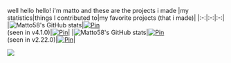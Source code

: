 <!--
- 👋 Hi, I’m @Matto58
- 👀 I’m interested in pretty much anything I find
- 🌱 I’m currently learning nothing
- 💞️ I’m looking to collaborate on simple C#, JavaScript and Python stuff
- 📫 How to reach me: thematto58@gmail.com
-->
well hello hello! i'm matto and these are the projects i made
|my statistics|things I contributed to|my favorite projects (that i made)|
|:-:|:-:|:-:|
|![Matto58's GitHub stats](https://github-readme-stats.vercel.app/api?username=Matto58&theme=tokyonight&hide_title=true&hide_rank=true)|[![Pin](https://github-readme-stats.vercel.app/api/pin/?username=processing&repo=processing4&show_owner=true&theme=tokyonight)](https://github.com/processing/processing4)<br>(seen in v4.1.0)|[![Pin](https://github-readme-stats.vercel.app/api/pin/?username=Matto58&repo=lifetime&theme=tokyonight)](https://github.com/Matto58/lifetime)|
|![Matto58's GitHub stats](https://github-readme-stats.vercel.app/api/top-langs?username=Matto58&theme=tokyonight&show_icons=true&layout=compact&hide_title=true)|[![Pin](https://github-readme-stats.vercel.app/api/pin/?username=brentvollebregt&repo=auto-py-to-exe&show_owner=true&theme=tokyonight)](https://github.com/brentvollebregt/auto-py-to-exe)<br>(seen in v2.22.0)|[![Pin](https://github-readme-stats.vercel.app/api/pin/?username=BrilliantOS&repo=BrilliantOS&theme=tokyonight)](https://github.com/BrilliantOS/BrilliantOS)|

[![](https://visitcount.itsvg.in/api?id=Matto58&label=Profile%20Views&color=11&icon=5&pretty=false)](https://visitcount.itsvg.in)
<!---
Matto58/Matto58 is a ✨ special ✨ repository because its `README.md` (this file) appears on your GitHub profile.
You can click the Preview link to take a look at your changes.
--->
